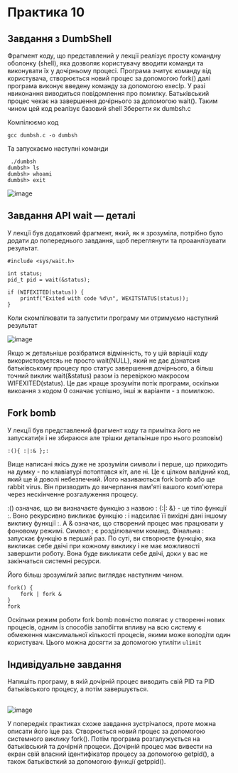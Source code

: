 
# Практика 10
## Завдання з DumbShell

Фрагмент коду, що представлений у лекції реалізує просту командну оболонку (shell), яка дозволяє користувачу вводити команди та виконувати їх у дочірньому процесі. Програма зчитує команду від користувача, створюється новий процес за допомогою fork() далі програма виконує введену команду за допомогою execlp. У разі нвиконання виводиться повідомлення про помилку. Батьківський процес чекає на завершення дочірнього за допомогою wait(). Таким чином цей код реалізує базовий shell
Зберегти як dumbsh.c


Компілюємо код
```
gcc dumbsh.c -o dumbsh
```
Та запускаємо наступні команди
```
 ./dumbsh
dumbsh> ls
dumbsh> whoami
dumbsh> exit
```

![image](https://github.com/user-attachments/assets/49395f9f-5c54-4ec6-bf22-20db05360353)
## Завдання API wait — деталі
У лекції був додатковий фрагмент, який, як я зрозуміла, потрібно було додати до попереднього завдання, щоб переглянути та проаанлізувати результат.
```
#include <sys/wait.h>

int status;
pid_t pid = wait(&status);

if (WIFEXITED(status)) {
    printf("Exited with code %d\n", WEXITSTATUS(status));
}

```
Коли скомпілювати та запустити програму ми отримуємо наступний результат

![image](https://github.com/user-attachments/assets/595c7d83-1278-4b23-bbb4-ffde2efc6bd8)

Якщо ж детальніше розібратися відмінність, то у цій варіації коду використовуєтсяь не просто  wait(NULL), який не дає дізнатсия батьківському процесу про статус завершення дочірнього, а  більш точний виклик wait(&status) разом із перевіркою макросом WIFEXITED(status). Це дає краще зрозуміти потік програми, оскільки викоання з кодом 0 означає успішно, інші ж варіанти - з помилкою. 
## Fork bomb
У лекції був представлений фрагмент коду та примітка його не запускати(я і не збираюся але трішки детальінше про нього розповім)
```
:(){ :|:& };:
```

Вище написані якісь дуже не зрозуміли символи і перше, що приходить на думку - по клавіатурі потоптався кіт, але ні. Це є цілком валідний код, який ще й доволі небезпечний. Його називаються fork bomb або ще rabbit virus. Він призводить до вичерпання пам'яті вашого комп'ютера через нескінченне розгалуження процесу.

:() означає, що ви визначаєте функцію з назвою :
{:|: &} - це тіло функції :. Воно рекурсивно викликає функцію : і надсилає її вихідні дані іншому виклику функції :. А & означає, що створений процес має працювати у фоновому режимі.
Символ ; є розділювачем команд.
Фінальна : запускає функцію в перший раз.
По суті, ви створюєте функцію, яка викликає себе двічі при кожному виклику і не має можливості завершити роботу. Вона буде викликати себе двічі, доки у вас не закінчаться системні ресурси.

Його більш зрозумілий запис виглядає наступним чином.
```
fork() {
    fork | fork &
}
fork
```

Оскільки режим роботи fork bomb повністю полягає у створенні нових процесів, одним із способів запобігти впливу на всю систему є обмеження максимальної кількості процесів, якими може володіти один користувач. Цього можна досягти за допомогою утиліти `ulimit`


## Індивідуальне завдання 
Напишіть програму, в якій дочірній процес виводить свій PID та PID батьківського процесу, а потім завершується.
## 

![image](https://github.com/user-attachments/assets/e0f9cf84-5eea-4dc1-bb4c-02cf414502a2)

У попередніх практиках схоже завдання зустрічалося, проте можна описати його іще раз. Створюється новий процес за допомогою системного виклику fork(). Потім програма розгалужується на  батьківський та дочірній процеси. Дочірній процес має вивести на екран свій власний ідентифікатор процесу за допомогою getpid(), а також батьківсткий за допомогою функції getppid(). 
